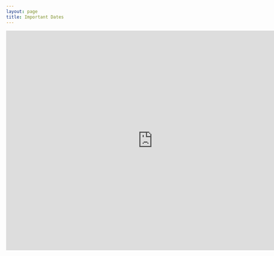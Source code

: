 ```yaml
---
layout: page
title: Important Dates
---
```


<iframe src="https://calendar.google.com/calendar/embed?src=tra0f4hfq85fju8o0f7h9cj444%40group.calendar.google.com&ctz=America/Chicago" style="border: 0" width="800" height="600" frameborder="0" scrolling="no"></iframe>
